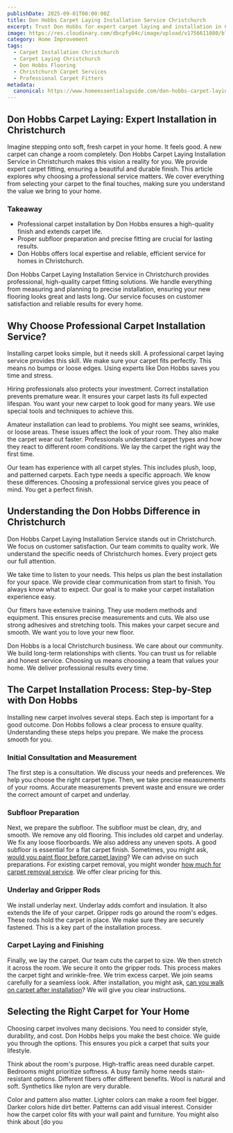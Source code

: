 ```yaml
---
publishDate: 2025-09-01T00:00:00Z
title: Don Hobbs Carpet Laying Installation Service Christchurch
excerpt: Trust Don Hobbs for expert carpet laying and installation in Christchurch. Get quality service and beautiful new flooring for your home.
image: https://res.cloudinary.com/dbcpfy04c/image/upload/v1756611080/blog_image_1756611080_nt3vye.webp
category: Home Improvement
tags:
  - Carpet Installation Christchurch
  - Carpet Laying Christchurch
  - Don Hobbs Flooring
  - Christchurch Carpet Services
  - Professional Carpet Fitters
metadata:
  canonical: https://www.homeessentialsguide.com/don-hobbs-carpet-laying-installation-service-christchurch
---
```


## Don Hobbs Carpet Laying: Expert Installation in Christchurch

Imagine stepping onto soft, fresh carpet in your home. It feels good. A new carpet can change a room completely. Don Hobbs Carpet Laying Installation Service in Christchurch makes this vision a reality for you. We provide expert carpet fitting, ensuring a beautiful and durable finish. This article explores why choosing a professional service matters. We cover everything from selecting your carpet to the final touches, making sure you understand the value we bring to your home.

### Takeaway

*   Professional carpet installation by Don Hobbs ensures a high-quality finish and extends carpet life.
*   Proper subfloor preparation and precise fitting are crucial for lasting results.
*   Don Hobbs offers local expertise and reliable, efficient service for homes in Christchurch.

Don Hobbs Carpet Laying Installation Service in Christchurch provides professional, high-quality carpet fitting solutions. We handle everything from measuring and planning to precise installation, ensuring your new flooring looks great and lasts long. Our service focuses on customer satisfaction and reliable results for every home.

## Why Choose Professional Carpet Installation Service?

Installing carpet looks simple, but it needs skill. A professional carpet laying service provides this skill. We make sure your carpet fits perfectly. This means no bumps or loose edges. Using experts like Don Hobbs saves you time and stress.

Hiring professionals also protects your investment. Correct installation prevents premature wear. It ensures your carpet lasts its full expected lifespan. You want your new carpet to look good for many years. We use special tools and techniques to achieve this.

Amateur installation can lead to problems. You might see seams, wrinkles, or loose areas. These issues affect the look of your room. They also make the carpet wear out faster. Professionals understand carpet types and how they react to different room conditions. We lay the carpet the right way the first time.

Our team has experience with all carpet styles. This includes plush, loop, and patterned carpets. Each type needs a specific approach. We know these differences. Choosing a professional service gives you peace of mind. You get a perfect finish.

## Understanding the Don Hobbs Difference in Christchurch

Don Hobbs Carpet Laying Installation Service stands out in Christchurch. We focus on customer satisfaction. Our team commits to quality work. We understand the specific needs of Christchurch homes. Every project gets our full attention.

We take time to listen to your needs. This helps us plan the best installation for your space. We provide clear communication from start to finish. You always know what to expect. Our goal is to make your carpet installation experience easy.

Our fitters have extensive training. They use modern methods and equipment. This ensures precise measurements and cuts. We also use strong adhesives and stretching tools. This makes your carpet secure and smooth. We want you to love your new floor.

Don Hobbs is a local Christchurch business. We care about our community. We build long-term relationships with clients. You can trust us for reliable and honest service. Choosing us means choosing a team that values your home. We deliver professional results every time.

## The Carpet Installation Process: Step-by-Step with Don Hobbs

Installing new carpet involves several steps. Each step is important for a good outcome. Don Hobbs follows a clear process to ensure quality. Understanding these steps helps you prepare. We make the process smooth for you.

### Initial Consultation and Measurement

The first step is a consultation. We discuss your needs and preferences. We help you choose the right carpet type. Then, we take precise measurements of your rooms. Accurate measurements prevent waste and ensure we order the correct amount of carpet and underlay.

### Subfloor Preparation

Next, we prepare the subfloor. The subfloor must be clean, dry, and smooth. We remove any old flooring. This includes old carpet and underlay. We fix any loose floorboards. We also address any uneven spots. A good subfloor is essential for a flat carpet finish. Sometimes, you might ask, [would you paint floor before carpet laying](https://homeessentialsguide.com/would-you-paint-floor-before-carpet-laying)? We can advise on such preparations. For existing carpet removal, you might wonder [how much for carpet removal service](https://homeessentialsguide.com/how-much-for-carpet-removal-service). We offer clear pricing for this.

### Underlay and Gripper Rods

We install underlay next. Underlay adds comfort and insulation. It also extends the life of your carpet. Gripper rods go around the room's edges. These rods hold the carpet in place. We make sure they are securely fastened. This is a key part of the installation process.

### Carpet Laying and Finishing

Finally, we lay the carpet. Our team cuts the carpet to size. We then stretch it across the room. We secure it onto the gripper rods. This process makes the carpet tight and wrinkle-free. We trim excess carpet. We join seams carefully for a seamless look. After installation, you might ask, [can you walk on carpet after installation](https://homeessentialsguide.com/can-you-walk-on-carpet-after-installation)? We will give you clear instructions.

## Selecting the Right Carpet for Your Home

Choosing carpet involves many decisions. You need to consider style, durability, and cost. Don Hobbs helps you make the best choice. We guide you through the options. This ensures you pick a carpet that suits your lifestyle.

Think about the room's purpose. High-traffic areas need durable carpet. Bedrooms might prioritize softness. A busy family home needs stain-resistant options. Different fibers offer different benefits. Wool is natural and soft. Synthetics like nylon are very durable.

Color and pattern also matter. Lighter colors can make a room feel bigger. Darker colors hide dirt better. Patterns can add visual interest. Consider how the carpet color fits with your wall paint and furniture. You might also think about [do you